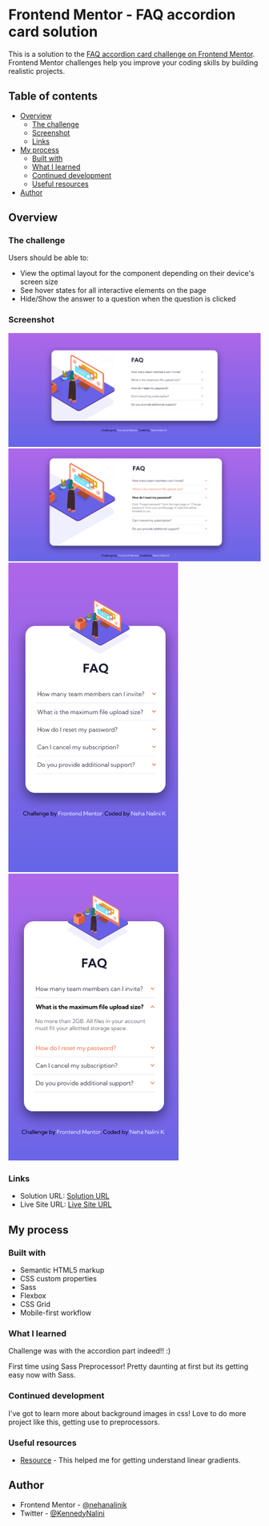 # Frontend Mentor - FAQ accordion card solution

This is a solution to the [FAQ accordion card challenge on Frontend Mentor](https://www.frontendmentor.io/challenges/faq-accordion-card-XlyjD0Oam). Frontend Mentor challenges help you improve your coding skills by building realistic projects.

## Table of contents

- [Overview](#overview)
  - [The challenge](#the-challenge)
  - [Screenshot](#screenshot)
  - [Links](#links)
- [My process](#my-process)
  - [Built with](#built-with)
  - [What I learned](#what-i-learned)
  - [Continued development](#continued-development)
  - [Useful resources](#useful-resources)
- [Author](#author)

## Overview

### The challenge

Users should be able to:

- View the optimal layout for the component depending on their device's screen size
- See hover states for all interactive elements on the page
- Hide/Show the answer to a question when the question is clicked

### Screenshot

![desktop view](./images/desktop-view.png)
![active desktop view](./images/desktop-active.png)
![mobile view](./images/mobile-view.png)
![active mobile view](./images/mobile-active.png)

### Links

- Solution URL: [Solution URL](https://github.com/nehanalinik/faq-accordion-card-main)
- Live Site URL: [Live Site URL](https://nehanalinik.github.io/faq-accordion-card-main/)

## My process

### Built with

- Semantic HTML5 markup
- CSS custom properties
- Sass
- Flexbox
- CSS Grid
- Mobile-first workflow

### What I learned

Challenge was with the accordion part indeed!! :)

First time using Sass Preprocessor!
Pretty daunting at first but its getting easy now with Sass.

### Continued development

I've got to learn more about background images in css!
Love to do more project like this, getting use to preprocessors.

### Useful resources

- [Resource](<https://developer.mozilla.org/en-US/docs/Web/CSS/gradient/linear-gradient()>) - This helped me for getting understand linear gradients.

## Author

- Frontend Mentor - [@nehanalinik](https://www.frontendmentor.io/profile/nehanalinik)
- Twitter - [@KennedyNalini](https://twitter.com/KennedyNalini)
